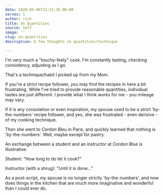```yaml
---
date: 2020-05-06T12:51:35-06:00
serves: 1
author: rick
title: On Quantities
source: Self
image: ''
slug: on-quantities
description: A few thoughts on quantities/technique

---
```

I'm very much a "touchy-feely" cook.  I'm constantly tasting, checking consistency, adjusting as I go.

That's a technique/habit I picked up from my Mom.

If you're a strict recipe follower, you may find the recipes in here a bit frustrating.  While I've tried to provide reasonable quantities, individual tastes are just different.  I provide what I think works for me - you mileage may vary.

If it is any consolation or even inspiration, my spouse used to be a strict 'by-the-numbers' recipe follower, and yes, she was frustrated - even derisive - of my cooking technique.

Then she went to _Cordon Bleu_ in Paris, and quickly learned that nothing is 'by-the-numbers'.  Well, maybe except for pastry.

An exchange between a student and an instructor at _Cordon Blue_ is illustrative:

Student: "How long to do let it cook?"

Instructor (with a shrug): "Until it is done..."

As a post-script, my spouse is no longer strictly 'by-the-numbers', and now does things in the kitchen that are much more imaginative and wonderful than I could ever do.